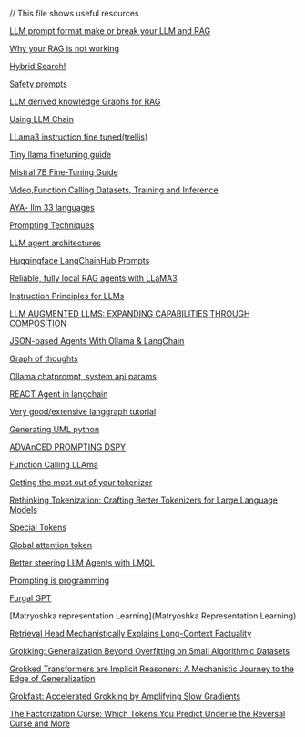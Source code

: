 // This file shows useful resources

[LLM prompt format make or break your LLM and RAG](https://www.youtube.com/watch?v=M5i3rQfEw_A)

[Why your RAG is not working](https://medium.com/@saurabhgssingh/why-your-rag-is-not-working-96053b4d5305)

[Hybrid Search!](https://medium.com/@arunhara/supercharge-your-search-with-chromadb-94455dcbba2f)

[Safety prompts](https://safetyprompts.com/)

[LLM derived knowledge Graphs for RAG](https://www.youtube.com/watch?v=r09tJfON6kE)

[Using LLM Chain](https://github.com/langchain-ai/langchain/discussions/15680)

[LLama3 instruction fine tuned(trellis)](https://huggingface.co/Trelis/Meta-Llama-3-8B-Instruct-function-calling)

[Tiny llama finetuning guide](https://app.gumroad.com/d/0d062e4af9421fa9b54698aaf6aa065c)

[Mistral 7B Fine-Tuning Guide ](https://app.gumroad.com/d/9456144f169533699fa57c85fea3d182)

[Video,Function Calling Datasets, Training and Inference
](https://www.youtube.com/watch?v=hHn_cV5WUDI)

[AYA- llm 33 languages](https://ollama.com/library/aya)

[Prompting Techniques](https://www.promptingguide.ai/techniques)

[LLM agent architectures](https://www.youtube.com/watch?v=ZJlfF1ESXVw&t=160s)

[Huggingface LangChainHub Prompts](https://huggingface.co/datasets/LangChainHub-Prompts/LLM_Math?row=0)

[Reliable, fully local RAG agents with LLaMA3](https://www.youtube.com/watch?app=desktop&si=zMrBmAF0NSmMfbvS&v=-ROS6gfYIts&feature=youtu.be)

[Instruction Principles for LLMs](https://arxiv.org/pdf/2312.16171v2)

[LLM AUGMENTED LLMS: EXPANDING CAPABILITIES THROUGH COMPOSITION](https://arxiv.org/pdf/2401.02412)

[JSON-based Agents With Ollama & LangChain](https://medium.com/neo4j/json-based-agents-with-ollama-langchain-9cf9ab3c84ef)

[Graph of thoughts](https://arxiv.org/abs/2308.09687?source=post_page-----9ae7ef1af4a4--------------------------------)

[Ollama chatprompt, system api params](https://blog.xentoo.info/2024/03/18/ollama-system-prompt/)

[REACT Agent in langchain](https://api.python.langchain.com/en/latest/agents/langchain.agents.react.agent.create_react_agent.html)

[Very good/extensive langgraph tutorial](https://langchain-ai.github.io/langgraph/tutorials/usaco/usaco/)

[Generating UML python](https://stackoverflow.com/questions/77421030/how-to-generate-the-uml-diagram-from-the-python-code)

[ADVAnCED PROMPTING DSPY](https://github.com/stanfordnlp/dspy)

[Function Calling LLAma](https://www.youtube.com/watch?app=desktop&si=PA6LaFg-8txoKgPc&v=9K51Leyv3qI&feature=youtu.be)

[Getting the most out of your tokenizer](https://arxiv.org/pdf/2402.01035)

[Rethinking Tokenization: Crafting Better Tokenizers for Large Language Models
](https://arxiv.org/abs/2403.00417)

[Special Tokens](https://www.reddit.com/r/LocalLLaMA/comments/17n22vk/troubleshooting_special_tokens_in_transformer/)

[Global attention token](https://arxiv.org/pdf/2209.08698)

[Better steering LLM Agents with LMQL](https://vivien000.github.io/blog/journal/better-steering-LLM-agents-with-LMQL.html)

[Prompting is programming](https://arxiv.org/abs/2212.06094)

[Furgal GPT](https://arxiv.org/abs/2305.05176)

[Matryoshka representation Learning](Matryoshka Representation Learning)

[Retrieval Head Mechanistically Explains Long-Context Factuality](https://arxiv.org/abs/2404.15574)

[Grokking: Generalization Beyond Overfitting on Small Algorithmic Datasets
](https://arxiv.org/abs/2201.02177)

[Grokked Transformers are Implicit Reasoners: A Mechanistic Journey to the Edge of Generalization](https://arxiv.org/abs/2405.15071)

[Grokfast: Accelerated Grokking by Amplifying Slow Gradients
](https://arxiv.org/abs/2405.20233)

[The Factorization Curse: Which Tokens You Predict Underlie the Reversal Curse and More
](https://arxiv.org/abs/2406.05183)



